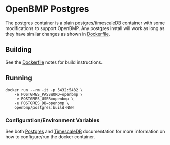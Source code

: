 # OpenBMP Postgres
The postgres container is a plain postgres/timescaleDB container with
some modifications to support OpenBMP.  Any postgres install will work as long as
they have similar changes as shown in [Dockerfile](Dockerfile).  

## Building
See the [Dockerfile](Dockerfile) notes for build instructions. 

## Running
```
docker run --rm -it -p 5432:5432 \
    -e POSTGRES_PASSWORD=openbmp \
    -e POSTGRES_USER=openbmp \
    -e POSTGRES_DB=openbmp \
    openbmp/postgres:build-NNN
```

### Configuration/Environment Variables
See both [Postgres](https://hub.docker.com/_/postgres) and
[TimescaleDB](https://hub.docker.com/r/timescale/timescaledb) documentation for more
information on how to configure/run the docker container. 

